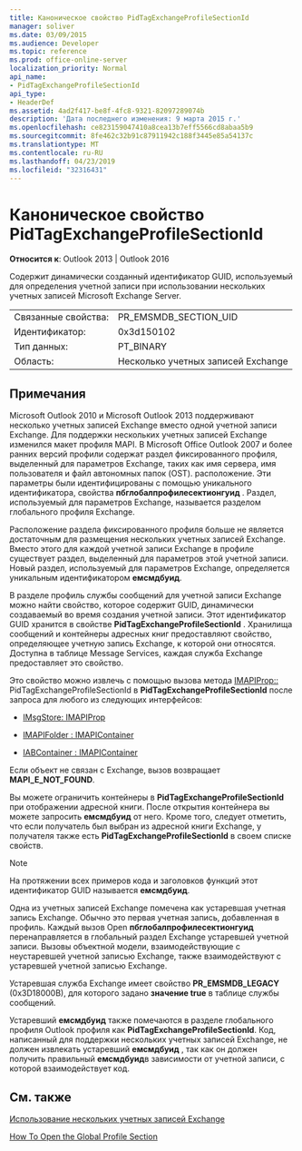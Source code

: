 ```yaml
---
title: Каноническое свойство PidTagExchangeProfileSectionId
manager: soliver
ms.date: 03/09/2015
ms.audience: Developer
ms.topic: reference
ms.prod: office-online-server
localization_priority: Normal
api_name:
- PidTagExchangeProfileSectionId
api_type:
- HeaderDef
ms.assetid: 4ad2f417-be8f-4fc8-9321-82097289074b
description: 'Дата последнего изменения: 9 марта 2015 г.'
ms.openlocfilehash: ce823159047410a8cea13b7eff5566cd8abaa5b9
ms.sourcegitcommit: 8fe462c32b91c87911942c188f3445e85a54137c
ms.translationtype: MT
ms.contentlocale: ru-RU
ms.lasthandoff: 04/23/2019
ms.locfileid: "32316431"
---
```

# <a name="pidtagexchangeprofilesectionid-canonical-property"></a>Каноническое свойство PidTagExchangeProfileSectionId

  
  
**Относится к**: Outlook 2013 | Outlook 2016 
  
Содержит динамически созданный идентификатор GUID, используемый для определения учетной записи при использовании нескольких учетных записей Microsoft Exchange Server.
  
|||
|:-----|:-----|
|Связанные свойства:  <br/> |PR_EMSMDB_SECTION_UID  <br/> |
|Идентификатор:  <br/> |0x3d150102  <br/> |
|Тип данных:  <br/> |PT_BINARY  <br/> |
|Область:  <br/> |Несколько учетных записей Exchange  <br/> |
   
## <a name="remarks"></a>Примечания

Microsoft Outlook 2010 и Microsoft Outlook 2013 поддерживают несколько учетных записей Exchange вместо одной учетной записи Exchange. Для поддержки нескольких учетных записей Exchange изменился макет профиля MAPI. В Microsoft Office Outlook 2007 и более ранних версий профили содержат раздел фиксированного профиля, выделенный для параметров Exchange, таких как имя сервера, имя пользователя и файл автономных папок (OST). расположение. Эти параметры были идентифицированы с помощью уникального идентификатора, свойства **пбглобалпрофилесектионгуид** . Раздел, используемый для параметров Exchange, называется разделом глобального профиля Exchange. 
  
Расположение раздела фиксированного профиля больше не является достаточным для размещения нескольких учетных записей Exchange. Вместо этого для каждой учетной записи Exchange в профиле существует раздел, выделенный для параметров этой учетной записи. Новый раздел, используемый для параметров Exchange, определяется уникальным идентификатором **емсмдбуид**.
  
В разделе профиль службы сообщений для учетной записи Exchange можно найти свойство, которое содержит GUID, динамически создаваемый во время создания учетной записи. Этот идентификатор GUID хранится в свойстве **PidTagExchangeProfileSectionId** . Хранилища сообщений и контейнеры адресных книг предоставляют свойство, определяющее учетную запись Exchange, к которой они относятся. Доступна в таблице Message Services, каждая служба Exchange предоставляет это свойство. 
  
Это свойство можно извлечь с помощью вызова метода [IMAPIProp::](imapiprop-getprops.md) PidTagExchangeProfileSectionId в **PidTagExchangeProfileSectionId** после запроса для любого из следующих интерфейсов: 
  
- [IMsgStore: IMAPIProp](imsgstoreimapiprop.md)
    
- [IMAPIFolder : IMAPIContainer](imapifolderimapicontainer.md)
    
- [IABContainer : IMAPIContainer](iabcontainerimapicontainer.md)
    
Если объект не связан с Exchange, вызов возвращает **MAPI_E_NOT_FOUND**.
  
Вы можете ограничить контейнеры в **PidTagExchangeProfileSectionId** при отображении адресной книги. После открытия контейнера вы можете запросить **емсмдбуид** от него. Кроме того, следует отметить, что если получатель был выбран из адресной книги Exchange, у получателя также есть **PidTagExchangeProfileSectionId** в своем списке свойств. 
  
> [!NOTE]
> На протяжении всех примеров кода и заголовков функций этот идентификатор GUID называется **емсмдбуид**. 
  
Одна из учетных записей Exchange помечена как устаревшая учетная запись Exchange. Обычно это первая учетная запись, добавленная в профиль. Каждый вызов Open **пбглобалпрофилесектионгуид** перенаправляется в глобальный раздел Exchange устаревшей учетной записи. Вызовы объектной модели, взаимодействующие с неустаревшей учетной записью Exchange, также взаимодействуют с устаревшей учетной записью Exchange. 
  
Устаревшая служба Exchange имеет свойство **PR_EMSMDB_LEGACY** (0x3D18000B), для которого задано **значение true** в таблице службы сообщений. 
  
Устаревший **емсмдбуид** также помечаются в разделе глобального профиля Outlook профиля как **PidTagExchangeProfileSectionId**. Код, написанный для поддержки нескольких учетных записей Exchange, не должен извлекать устаревший **емсмдбуид** , так как он должен получить правильный **емсмдбуид**в зависимости от учетной записи, с которой взаимодействует код.
  
## <a name="see-also"></a>См. также



[Использование нескольких учетных записей Exchange](using-multiple-exchange-accounts.md)


[How To Open the Global Profile Section](https://support.microsoft.com/kb/188482)

